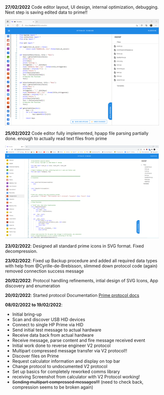 **27/02/2022** 
Code editor layout, UI design, internal optimization, debugging. Next step is saving edited data to prime!!

![ide](https://github.com/BeatSkip/PrimeDev/blob/master/img/screenshot_ide1.png?raw=true)

**25/02/2022**
Code editor fully implemented, hpapp file parsing partially done. enough to actually read text files from prime

![ide expanded](https://github.com/BeatSkip/PrimeDev/blob/master/img/screenshot_ide2.png?raw=true)

  

**23/02/2022**: Designed all standard prime icons in SVG format. Fixed decompression.

**23/02/2022**: Fixed up Backup procedure and added all required data types with help from @Cyrille-de-Brebisson, slimmed down protocol code (again) removed connection success message

**20/02/2022**:  Protocol handling refinements, intial design of SVG Icons, App discovery and enumeration

**20/02/2022**: Started protocol Documentation [Prime protocol docs](https://github.com/BeatSkip/PrimeDev/wiki/HP-Prime---USB-HID-Packetizing-protocol)


  
**08/02/2022 to 19/02/2022**:
- Initial bring-up
- Scan and discover USB HID devices
- Connect to single HP Prime via HID
- Send initial test message to actual hardware
- Receive data back from actual hardware
- Receive message, parse content and fire message received event
- Initial work done to reverse engineer V2 protocol
- Multipart compressed message transfer via V2 protocol!!
- Discover files on Prime
- Request calculator information and display on top bar
- Change protocol to undocumented V2 protocol
- Set up basics for completely reworked comms library
- receiving Screenshot from calculator with V2 Protocol working!
- ~~Sending multipart compressed messages!!!~~ (need to check back, compression seems to be broken again)